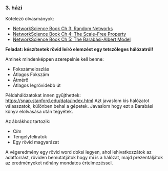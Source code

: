 ### 3. házi

Kötelező olvasmányok:
- [NetworkScience Book Ch 3: Random Networks](http://networksciencebook.com/chapter/3)
- [NetworkScience Book Ch 4: The Scale-Free Property](http://networksciencebook.com/chapter/4)
- [NetworkScience Book Ch 5: The Barabási-Albert Model](http://networksciencebook.com/chapter/5)

**Feladat: készítsetek rövid leíró elemzést egy tetszőleges hálózatról!**

Aminek mindenképpen szerepelnie kell benne:
- Fokszámeloszlás
- Átlagos Fokszám
- Átmérő
- Átlagos legrövidebb út

Példahálózatokat innen gyűjthettek: https://snap.stanford.edu/data/index.html
Azt javaslom kis hálózatot válasszatok, különben behal a gépetek. Javaslom hogy ezt a Barabási könyv elolvasása után tegyétek.

Az ábrákhoz tartozik:
- Cím
- Tengelyfeliratok
- Egy rövid magyarázat

A végeredmény egy rövid word doksi legyen, ahol lehivatkozzátok az adatforrást, röviden bemutatjátok hogy mi is a hálózat, majd prezentáljátok az eredményeket néhány mondatos értelmezéssel.